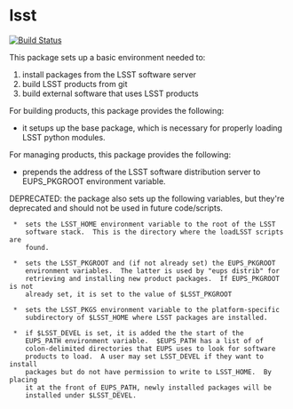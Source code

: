lsst
====

[![Build Status](https://travis-ci.org/lsst/lsst.png)](https://travis-ci.org/lsst/lsst)

This package sets up a basic environment needed to:

  1.  install packages from the LSST software server
  2.  build LSST products from git
  3.  build external software that uses LSST products

For building products, this package provides the following:

  *  it setups up the base package, which is necessary for properly
     loading LSST python modules.

For managing products, this package provides the following:

   *  prepends the address of the LSST software distribution server to
      EUPS_PKGROOT environment variable.

   DEPRECATED: the package also sets up the following variables, but they're
   deprecated and should not be used in future code/scripts.

     *  sets the LSST_HOME environment variable to the root of the LSST
        software stack.  This is the directory where the loadLSST scripts are
        found.

     *  sets the LSST_PKGROOT and (if not already set) the EUPS_PKGROOT
        environment variables.  The latter is used by "eups distrib" for
        retrieving and installing new product packages.  If EUPS_PKGROOT is not
        already set, it is set to the value of $LSST_PKGROOT

     *  sets the LSST_PKGS environment variable to the platform-specific
        subdirectory of $LSST_HOME where LSST packages are installed.

     *  if $LSST_DEVEL is set, it is added the the start of the
        EUPS_PATH environment variable.  $EUPS_PATH has a list of of
        colon-delimited directories that EUPS uses to look for software
        products to load.  A user may set LSST_DEVEL if they want to install
        packages but do not have permission to write to LSST_HOME.  By placing
        it at the front of EUPS_PATH, newly installed packages will be
        installed under $LSST_DEVEL.

